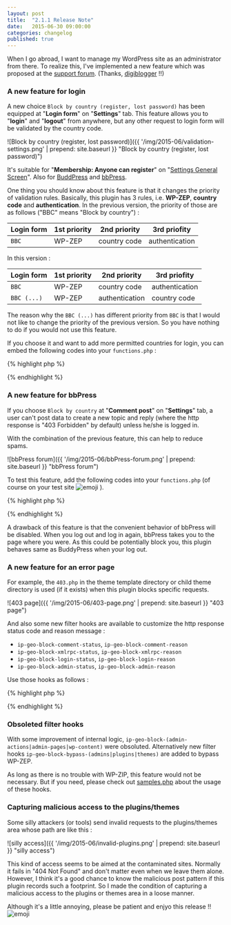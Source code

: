 ```yaml
---
layout: post
title:  "2.1.1 Release Note"
date:   2015-06-30 09:00:00
categories: changelog
published: true
---
```


When I go abroad, I want to manage my WordPress site as an administrator from 
there. To realize this, I've implemented a new feature which was proposed at 
the [support forum][Asking-extending]. (Thanks, [digiblogger][digiblogger]
!!)

<!--more-->

### A new feature for login ###

A new choice `Block by country (register, lost password)` has been equipped at 
"**Login form**" on "**Settings**" tab. This feature allows you to "**login**" 
and "**logout**" from anywhere, but any other request to login form will be 
validated by the country code.

![Block by country (register, lost password)]({{ '/img/2015-06/validation-settings.png' | prepend: site.baseurl }}
 "Block by country (register, lost password)")

It's suitable for "**Membership: Anyone can register**" on 
"[Settings General Screen][general-settings]". Also for [BuddPress][BuddyPress] 
and [bbPress][bbPress].

One thing you should know about this feature is that it changes the priority of 
validation rules. Basically, this plugin has 3 rules, i.e. **WP-ZEP**, 
**country code** and **authentication**. In the previous version, the priority 
of those are as follows ("BBC" means "Block by country") :

<div class="table-responsive">
  <table class="table">
    <thead>
      <tr>
        <th>Login form</th>
        <th>1st priority</th>
        <th>2nd priority</th>
        <th>3rd priofity</th>
      </tr>
    </thead>
    <tbody>
      <tr>
        <td><code>BBC</code></td>
        <td>WP-ZEP</td>
        <td>country code</td>
        <td>authentication</td>
      </tr>
    </tbody>
  </table>
</div>

In this version :

<div class="table-responsive">
  <table class="table">
    <thead>
      <tr>
        <th>Login form</th>
        <th>1st priority</th>
        <th>2nd priority</th>
        <th>3rd priofity</th>
      </tr>
    </thead>
    <tbody>
      <tr>
        <td><code>BBC</code></td>
        <td>WP-ZEP</td>
        <td>country code</td>
        <td>authentication</td>
      </tr>
      <tr>
        <td><code>BBC (...)</code></td>
        <td>WP-ZEP</td>
        <td>authentication</td>
        <td>country code</td>
      </tr>
    </tbody>
  </table>
</div>

The reason why the `BBC (...)` has different priority from `BBC` is that I would 
not like to change the priority of the previous version. So you have nothing to 
do if you would not use this feature.

If you choose it and want to add more permitted countries for login, you can 
embed the following codes into your `functions.php` :

{% highlight php %}
<?php
function my_whitelist( $validate ) {
    $whitelist = array(
        'JP', 'US', // should be upper case
    );

    $validate['result'] = 'blocked';

    if ( in_array( $validate['code'], $whitelist ) )
        $validate['result'] = 'passed';

    return $validate;
}
add_filter( 'ip-geo-block-login', 'my_whitelist' );
?>
{% endhighlight %}

### A new feature for bbPress ###

If you choose `Block by country` at "**Comment post**" on "**Settings**" tab, 
a user can't post data to create a new topic and reply (where the http response 
is "403 Forbidden" by default) unless he/she is logged in.

With the combination of the previous feature, this can help to reduce spams.

![bbPress forum]({{ '/img/2015-06/bbPress-forum.png' | prepend: site.baseurl }}
 "bbPress forum")

To test this feature, add the following codes into your `functions.php` 
(of course on your test site <span class="emoji">
![emoji](https://assets-cdn.github.com/images/icons/emoji/unicode/1f609.png)
</span>).


{% highlight php %}
<?php
function my_replace_ip( $ip ) {
    return '98.139.183.24'; // yahoo.com
}
add_filter( 'ip-geo-block-ip-addr', 'my_replace_ip' );
?>
{% endhighlight %}

A drawback of this feature is that the convenient behavior of bbPress will be 
disabled. When you log out and log in again, bbPress takes you to the page 
where you were. As this could be potentially block you, this plugin behaves 
same as BuddyPress when your log out.

### A new feature for an error page ###

For example, the `403.php` in the theme template directory or child theme 
directory is used (if it exists) when this plugin blocks specific requests.

![403 page]({{ '/img/2015-06/403-page.png' | prepend: site.baseurl }}
 "403 page")

And also some new filter hooks are available to customize the http response 
status code and reason message :

* `ip-geo-block-comment-status`, `ip-geo-block-comment-reason`
* `ip-geo-block-xmlrpc-status`, `ip-geo-block-xmlrpc-reason`
* `ip-geo-block-login-status`, `ip-geo-block-login-reason`
* `ip-geo-block-admin-status`, `ip-geo-block-admin-reason`

Use those hooks as follows :

{% highlight php %}
<?php
function my_login_status( $code ) {
    return 503;
}
function my_login_reason( $msg ) {
    return "Sorry, this service is unavailable.";
}
add_filter( 'ip-geo-block-login-status', 'my_login_status' );
add_filter( 'ip-geo-block-login-reason', 'my_login_reason' );
?>
{% endhighlight %}

### Obsoleted filter hooks ###

With some improvement of internal logic, 
`ip-geo-block-(admin-actions|admin-pages|wp-content)` were obsoluted.
Alternatively new filter hooks `ip-geo-block-bypass-(admins|plugins|themes)` 
are added to bypass WP-ZEP.

As long as there is no trouble with WP-ZIP, this feature would not be necessary.
But if you need, please check out [samples.php][samples.php] about the usage of 
these hooks.

### Capturing malicious access to the plugins/themes ###

Some silly attackers (or tools) send invalid requests to the plugins/themes 
area whose path are like this :

![silly access]({{ '/img/2015-06/invalid-plugins.png' | prepend: site.baseurl }}
 "silly access")

This kind of access seems to be aimed at the contaminated sites. Normally it 
fails in "404 Not Found" and don't matter even when we leave them alone.
However, I think it's a good chance to know the malicious post pattern if this 
plugin records such a footprint. So I made the condition of capturing a 
malicious access to the plugins or themes area in a loose manner.

Although it's a little annoying, please be patient and enjyo this release !!
<span class="emoji">
![emoji](https://assets-cdn.github.com/images/icons/emoji/unicode/1f604.png)
</span>

[digiblogger]:      https://wordpress.org/support/profile/digiblogger "WordPress › Support » digiblogger"
[general-settings]: https://codex.wordpress.org/Settings_General_Screen "Settings General Screen « WordPress Codex"
[BuddyPress]:       https://wordpress.org/plugins/buddypress/ "WordPress › BuddyPress « WordPress Plugins"
[bbPress]:          https://wordpress.org/plugins/bbpress/ "WordPress › bbPress « WordPress Plugins"
[IP-Geo-Block]:     https://wordpress.org/plugins/ip-geo-block/ "WordPress › IP Geo Block « WordPress Plugins"
[Asking-extending]: https://wordpress.org/support/topic/asking-for-extending "WordPress › Support » Asking for extending"
[samples.php]:      https://github.com/tokkonopapa/WordPress-IP-Geo-Block/blob/master/ip-geo-block/samples.php "WordPress-IP-Geo-Block/samples.php at master - tokkonopapa/WordPress-IP-Geo-Block - GitHub"
